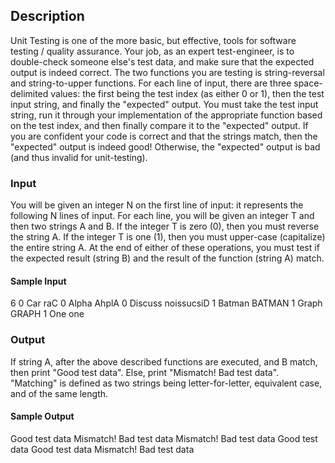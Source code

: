 ## Description
Unit Testing is one of the more basic, but effective, tools for software testing / quality assurance. Your job, as an expert test-engineer, is to double-check someone else's test data, and make sure that the expected output is indeed correct. The two functions you are testing is string-reversal and string-to-upper functions.
For each line of input, there are three space-delimited values: the first being the test index (as either 0 or 1), then the test input string, and finally the "expected" output. You must take the test input string, run it through your implementation of the appropriate function based on the test index, and then finally compare it to the "expected" output. If you are confident your code is correct and that the strings match, then the "expected" output is indeed good! Otherwise, the "expected" output is bad (and thus invalid for unit-testing).


### Input
You will be given an integer N on the first line of input: it represents the following N lines of input. For each line, you will be given an integer T and then two strings A and B. If the integer T is zero (0), then you must reverse the string A. If the integer T is one (1), then you must upper-case (capitalize) the entire string A. At the end of either of these operations, you must test if the expected result (string B) and the result of the function (string A) match.

#### Sample Input
6
0 Car raC
0 Alpha AhplA
0 Discuss noissucsiD
1 Batman BATMAN
1 Graph GRAPH
1 One one

### Output
If string A, after the above described functions are executed, and B match, then print "Good test data". Else, print "Mismatch! Bad test data". "Matching" is defined as two strings being letter-for-letter, equivalent case, and of the same length.


#### Sample Output
Good test data
Mismatch! Bad test data
Mismatch! Bad test data
Good test data
Good test data
Mismatch! Bad test data